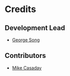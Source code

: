 # Credits

## Development Lead

- [George Song](https://github.com/gsong)

## Contributors

- [Mike Casaday](https://github.com/mike-ce)
